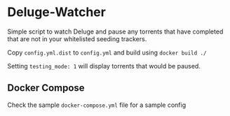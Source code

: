 # Deluge-Watcher

Simple script to watch Deluge and pause any torrents that have completed that are not in your whitelisted seeding trackers. 

Copy `config.yml.dist` to `config.yml` and build using `docker build ./`

Setting `testing_mode: 1` will display torrents that would be paused.

## Docker Compose

Check the sample `docker-compose.yml` file for a sample config